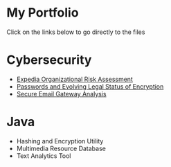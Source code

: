 # My Portfolio
Click on the links below to go directly to the files
# Cybersecurity
- [Expedia Organizational Risk Assessment]()
- [Passwords and Evolving Legal Status of Encryption]()
- [Secure Email Gateway Analysis]()
# Java
- Hashing and Encryption Utility
- Multimedia Resource Database
- Text Analytics Tool
